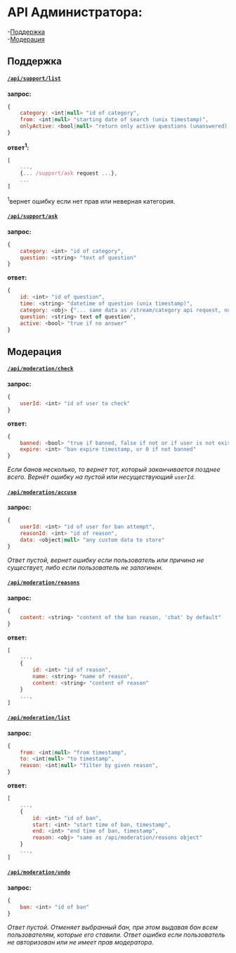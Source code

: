 API Администратора:
==================
-[Поддержка](#Поддержка)  
-[Модерация](#Модерация)

## Поддержка

#### [`/api/support/list`](http://funstream.tv/api/support/list)
**запрос:**
```js
{
    category: <int|null> "id of category",
    from: <int|null> "starting date of search (unix timestamp)",
    onlyActive: <bool|null> "return only active questions (unanswered), true by default"
}
```
**ответ<sup>1</sup>:**
```js
[
    ...,
    {... /support/ask request ...},
    ...
]
```
<sup>1</sup>вернет ошибку если нет прав или неверная категория.

#### [`/api/support/ask`](http://funstream.tv/api/support/ask)
**запрос:**
```js
{
    category: <int> "id of category",
    question: <string> "text of question"
}
```
**ответ:**
```js
{
    id: <int> "id of question",
    time: <string> "datetime of question (unix timestamp)",
    category: <obj> {"... same data as /stream/category api request, no options..."},
    question: <string> text of question",
    active: <bool> "true if no answer"
}
```

## Модерация

#### [`/api/moderation/check`](http://funstream.tv/api/moderation/check)
**запрос:**
```js
{
    userId: <int> "id of user to check"
}
```
**ответ:**
```js
{
    banned: <bool> "true if banned, false if not or if user is not exist",
    expire: <int> "ban expire timestamp, or 0 if not banned"
}
```
*Если банов несколько, то вернет тот, который заканчивается позднее всего. Вернёт ошибку на пустой или 
несуществующий `userId`.*

#### [`/api/moderation/accuse`](http://funstream.tv/api/moderation/accuse)
**запрос:**
```js
{
    userId: <int> "id of user for ban attempt",
    reasonId: <int> "id of reason",
    data: <object|null> "any custom data to store"
}
```
*Ответ пустой, вернет ошибку если пользователь или причина не существует, либо если пользователь не залогинен.*

#### [`/api/moderation/reasons`](http://funstream.tv/api/moderation/reasons)
**запрос:**
```js
{
    content: <string> "content of the ban reason, 'chat' by default"
}
```
 
**ответ:**
```js
[
    ...,
    {
        id: <int> "id of reason",
        name: <string> "name of reason",
        content: <string> "content of reason"
    }
    ...,
]
```

#### [`/api/moderation/list`](http://funstream.tv/api/moderation/list)
**запрос:**
```js
{
    from: <int|null> "from timestamp",
    to: <int|null> "to timestamp",
    reason: <int|null> "filter by given reason",
}
```
**ответ:**
```js
[
    ...,
    {
        id: <int> "id of ban",
        start: <int> "start time of ban, timestamp",
        end: <int> "end time of ban, timestamp",
        reason: <obj> "same as /api/moderation/reasons object"
    }
    ...,
]
```
 
#### [`/api/moderation/undo`](http://funstream.tv/api/moderation/undo)
**запрос:**
```js
{
    ban: <int> "id of ban"
}
```
*Ответ пустой.*
*Отменяет выбранный бан, при этом выдавая бан всем пользователям, которые его ставили.*
*Ответ ошибка если пользователь не авторизован или не имеет прав модератора.*
